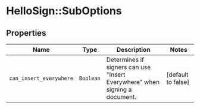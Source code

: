 # HelloSign::SubOptions



## Properties

| Name | Type | Description | Notes |
| ---- | ---- | ----------- | ----- |
| `can_insert_everywhere` | ```Boolean``` |  Determines if signers can use &quot;Insert Everywhere&quot; when signing a document.  |  [default to false] |

